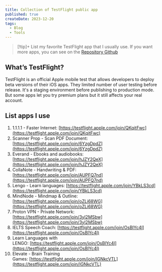 ```yaml
---
title: Collection of TestFlight public app
published: true
createDate: 2023-12-20
tags:
  - Blog
  - Tools
---
```

> [!tip]+ 
> List my favorite TestFlight app that I usually use. If you want more apps, you can see on the [Repository Github](https://github.com/pluwen/awesome-testflight-link)

## What’s TestFlight?

TestFlight is an official Apple mobile test that allows developers to deploy beta versions of their iOS apps. They limited number of user testing before release. It's a staging environment before publishing to production mode. But some apps let you try premium plans but it still affects your real account.

## List apps I use  

1. 1.1.1.1 - Faster Internet: [https://testflight.apple.com/join/QKqitFwc](https://testflight.apple.com/join/QKqitFwc)
2. Scanner Prop - Scan PDF Document: [https://testflight.apple.com/join/6YzgDpdZ](https://testflight.apple.com/join/6YzgDpdZ)
3. Everand - Ebooks and audiobooks: [https://testflight.apple.com/join/hJZY2QeX](https://testflight.apple.com/join/hJZY2QeX)
4. CollaNote - Handwriting & PDF: [https://testflight.apple.com/join/AUPFQ7nd](https://testflight.apple.com/join/AUPFQ7nd)
5. Lengo - Learn languages: [https://testflight.apple.com/join/YBkLS3cd](https://testflight.apple.com/join/YBkLS3cd)
6. MindNode - Mindmap & Outline: [https://testflight.apple.com/join/oZLi68WG](https://testflight.apple.com/join/oZLi68WG)
7. Proton VPN - Private Network: [https://testflight.apple.com/join/3yl2MSbw](https://testflight.apple.com/join/3yl2MSbw)
8. IELTS Speech Coach: [https://testflight.apple.com/join/OsBlYc4l](https://testflight.apple.com/join/OsBlYc4l)
9. Learn Languages with LENGO: [https://testflight.apple.com/join/OsBlYc4l](https://testflight.apple.com/join/OsBlYc4l)
10. Elevate - Brain Training Games: [https://testflight.apple.com/join/IGNkcVTL](https://testflight.apple.com/join/IGNkcVTL)